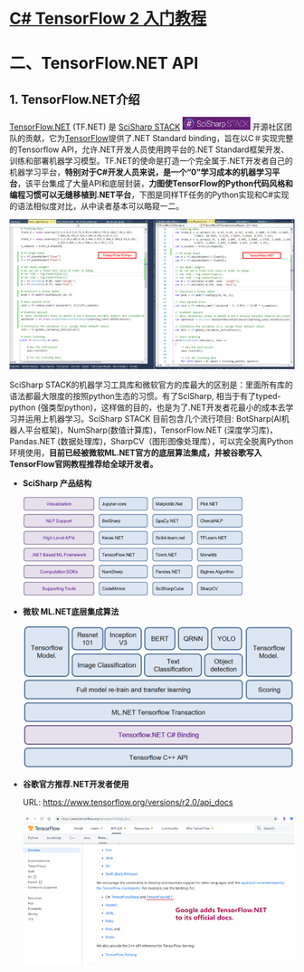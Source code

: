 # [C# TensorFlow 2 入门教程](<https://github.com/SciSharp/TensorFlow.NET-Tutorials>)

# 二、TensorFlow.NET API

## 1. TensorFlow.NET介绍

[TensorFlow.NET](<https://github.com/SciSharp/TensorFlow.NET>) (TF.NET) 是 [SciSharp STACK](<https://github.com/SciSharp>)  <img src="TensorFlow.NET教程.assets/image-20200105194720379.png" alt="image-20200105194720379" style="zoom: 33%;" /> 开源社区团队的贡献，它为[TensorFlow](https://www.tensorflow.org/)提供了.NET Standard binding，旨在以C＃实现完整的Tensorflow API，允许.NET开发人员使用跨平台的.NET Standard框架开发、训练和部署机器学习模型。TF.NET的使命是打造一个完全属于.NET开发者自己的机器学习平台，**特别对于C#开发人员来说，是一个“0”学习成本的机器学习平台**，该平台集成了大量API和底层封装，**力图使TensorFlow的Python代码风格和编程习惯可以无缝移植到.NET平台**，下图是同样TF任务的Python实现和C#实现的语法相似度对比，从中读者基本可以略窥一二。

![](TensorFlow.NET教程.assets/tensorflowandpython.png)

SciSharp STACK的机器学习工具库和微软官方的库最大的区别是：里面所有库的语法都最大限度的按照python生态的习惯。有了SciSharp, 相当于有了typed-python (强类型python)，这样做的目的，也是为了.NET开发者花最小的成本去学习并运用上机器学习。SciSharp STACK 目前包含几个流行项目: BotSharp(AI机器人平台框架)，NumSharp(数值计算库)，TensorFlow.NET (深度学习库)，Pandas.NET (数据处理库)，SharpCV（图形图像处理库），可以完全脱离Python环境使用，**目前已经被微软ML.NET官方的底层算法集成，并被谷歌写入TensorFlow官网教程推荐给全球开发者。**

- **SciSharp 产品结构**

  <img src="TensorFlow.NET教程.assets/1584579727420.png" alt="1584579727420" style="zoom: 38%;" />

- **微软 ML.NET底层集成算法**

  <img src="TensorFlow.NET教程.assets/image-20200321145202603.png" alt="image-20200321145202603" style="zoom:50%;" />

- **谷歌官方推荐.NET开发者使用**

  URL: https://www.tensorflow.org/versions/r2.0/api_docs

  <img src="TensorFlow.NET教程.assets/image-20200103221645691.png" alt="image-20200103221645691" style="zoom:68%;" />


